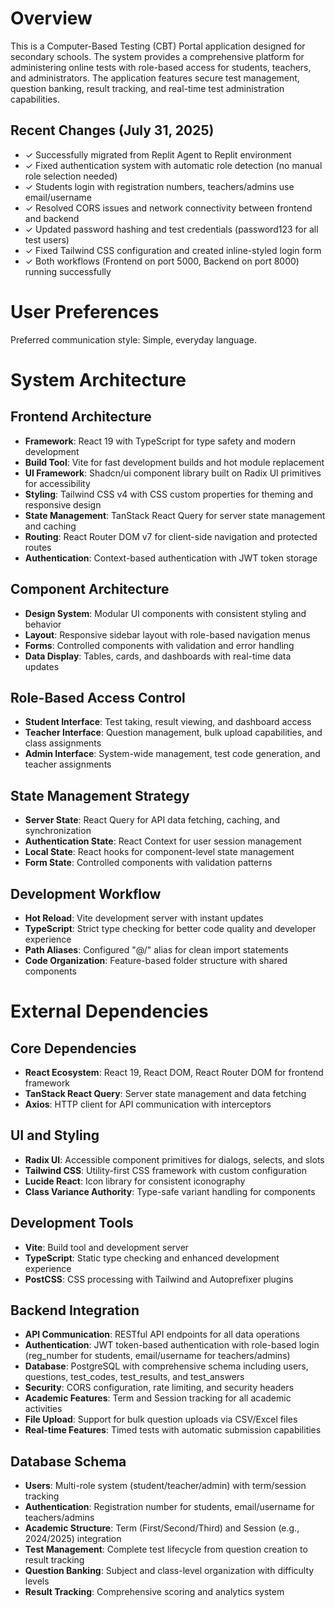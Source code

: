 # Overview

This is a Computer-Based Testing (CBT) Portal application designed for secondary schools. The system provides a comprehensive platform for administering online tests with role-based access for students, teachers, and administrators. The application features secure test management, question banking, result tracking, and real-time test administration capabilities.

## Recent Changes (July 31, 2025)
- ✓ Successfully migrated from Replit Agent to Replit environment
- ✓ Fixed authentication system with automatic role detection (no manual role selection needed)
- ✓ Students login with registration numbers, teachers/admins use email/username
- ✓ Resolved CORS issues and network connectivity between frontend and backend
- ✓ Updated password hashing and test credentials (password123 for all test users)
- ✓ Fixed Tailwind CSS configuration and created inline-styled login form
- ✓ Both workflows (Frontend on port 5000, Backend on port 8000) running successfully

# User Preferences

Preferred communication style: Simple, everyday language.

# System Architecture

## Frontend Architecture
- **Framework**: React 19 with TypeScript for type safety and modern development
- **Build Tool**: Vite for fast development builds and hot module replacement
- **UI Framework**: Shadcn/ui component library built on Radix UI primitives for accessibility
- **Styling**: Tailwind CSS v4 with CSS custom properties for theming and responsive design
- **State Management**: TanStack React Query for server state management and caching
- **Routing**: React Router DOM v7 for client-side navigation and protected routes
- **Authentication**: Context-based authentication with JWT token storage

## Component Architecture
- **Design System**: Modular UI components with consistent styling and behavior
- **Layout**: Responsive sidebar layout with role-based navigation menus
- **Forms**: Controlled components with validation and error handling
- **Data Display**: Tables, cards, and dashboards with real-time data updates

## Role-Based Access Control
- **Student Interface**: Test taking, result viewing, and dashboard access
- **Teacher Interface**: Question management, bulk upload capabilities, and class assignments
- **Admin Interface**: System-wide management, test code generation, and teacher assignments

## State Management Strategy
- **Server State**: React Query for API data fetching, caching, and synchronization
- **Authentication State**: React Context for user session management
- **Local State**: React hooks for component-level state management
- **Form State**: Controlled components with validation patterns

## Development Workflow
- **Hot Reload**: Vite development server with instant updates
- **TypeScript**: Strict type checking for better code quality and developer experience
- **Path Aliases**: Configured "@/" alias for clean import statements
- **Code Organization**: Feature-based folder structure with shared components

# External Dependencies

## Core Dependencies
- **React Ecosystem**: React 19, React DOM, React Router DOM for frontend framework
- **TanStack React Query**: Server state management and data fetching
- **Axios**: HTTP client for API communication with interceptors

## UI and Styling
- **Radix UI**: Accessible component primitives for dialogs, selects, and slots
- **Tailwind CSS**: Utility-first CSS framework with custom configuration
- **Lucide React**: Icon library for consistent iconography
- **Class Variance Authority**: Type-safe variant handling for components

## Development Tools
- **Vite**: Build tool and development server
- **TypeScript**: Static type checking and enhanced development experience
- **PostCSS**: CSS processing with Tailwind and Autoprefixer plugins

## Backend Integration
- **API Communication**: RESTful API endpoints for all data operations
- **Authentication**: JWT token-based authentication with role-based login (reg_number for students, email/username for teachers/admins)
- **Database**: PostgreSQL with comprehensive schema including users, questions, test_codes, test_results, and test_answers
- **Security**: CORS configuration, rate limiting, and security headers
- **Academic Features**: Term and Session tracking for all academic activities
- **File Upload**: Support for bulk question uploads via CSV/Excel files
- **Real-time Features**: Timed tests with automatic submission capabilities

## Database Schema
- **Users**: Multi-role system (student/teacher/admin) with term/session tracking
- **Authentication**: Registration number for students, email/username for teachers/admins
- **Academic Structure**: Term (First/Second/Third) and Session (e.g., 2024/2025) integration
- **Test Management**: Complete test lifecycle from question creation to result tracking
- **Question Banking**: Subject and class-level organization with difficulty levels
- **Result Tracking**: Comprehensive scoring and analytics system